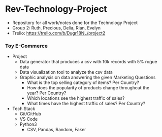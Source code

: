 # Rev-Technology-Project
- Repository for all work/notes done for the Technology Project
- Group 2: Ruth, Precious, Delia, Rian, Evelyn
- Trello: https://trello.com/b/Dugr18NL/project2

### Toy E-Commerce
- Project
  - Data generator that produces a csv with 10k records with 5% rogue data
  - Data visualization tool to analyze the csv data
  - Graphic analysis on data answering the given Marketing Questions
    - What is the top selling category of items? Per Country?
    - How does the popularity of products change throughout the year? Per Country?
    - Which locations see the highest traffic of sales?
    - What times have the highest traffic of sales? Per Country?
- Tech Stack
  - Git/GitHub
  - VS Code
  - Python3
    - CSV, Pandas, Random, Faker
